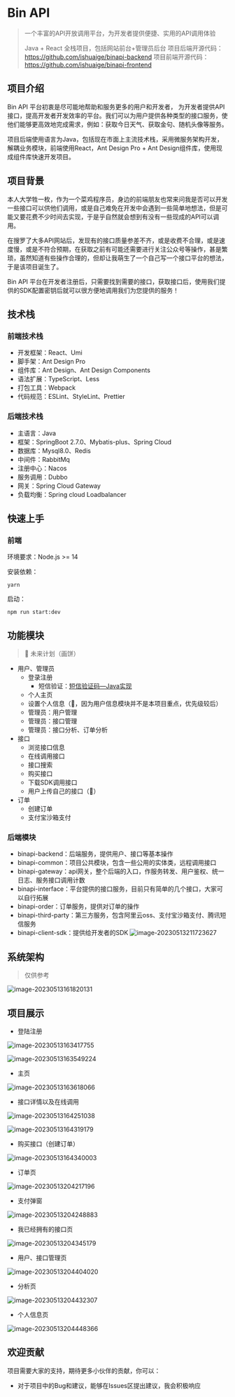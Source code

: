 # Bin API

> 一个丰富的API开放调用平台，为开发者提供便捷、实用的API调用体验
>
> Java + React 全栈项目，包括网站前台+管理员后台
> 项目后端开源代码：https://github.com/ishuaige/binapi-backend
> 项目前端开源代码：https://github.com/ishuaige/binapi-frontend


## 项目介绍

Bin API 平台初衷是尽可能地帮助和服务更多的用户和开发者， 为开发者提供API接口，提高开发者开发效率的平台。我们可以为用户提供各种类型的接口服务，使他们能够更高效地完成需求，例如：获取今日天气、获取金句、随机头像等服务。

项目后端使用语言为Java，包括现在市面上主流技术栈，采用微服务架构开发，解耦业务模块，前端使用React，Ant Design Pro + Ant Design组件库，使用现成组件库快速开发项目。

## 项目背景

本人大学牲一枚，作为一个菜鸡程序员，身边的前端朋友也常来问我是否可以开发一些接口可以供他们调用，或是自己难免在开发中会遇到一些简单地想法，但是可能又要花费不少时间去实现，于是乎自然就会想到有没有一些现成的API可以调用。

在搜罗了大多API网站后，发现有的接口质量参差不齐，或是收费不合理，或是速度慢，或是不符合预期，在获取之前有可能还需要进行关注公众号等操作，甚是繁琐，虽然知道有些操作合理的，但却让我萌生了一个自己写一个接口平台的想法，于是该项目诞生了。

Bin API 平台在开发者注册后，只需要找到需要的接口，获取接口后，使用我们提供的SDK配置密钥后就可以很方便地调用我们为您提供的服务！

## 技术栈

### 前端技术栈

- 开发框架：React、Umi
- 脚手架：Ant Design Pro
- 组件库：Ant Design、Ant Design Components
- 语法扩展：TypeScript、Less
- 打包工具：Webpack
- 代码规范：ESLint、StyleLint、Prettier

### 后端技术栈

* 主语言：Java
* 框架：SpringBoot 2.7.0、Mybatis-plus、Spring Cloud
* 数据库：Mysql8.0、Redis
* 中间件：RabbitMq
* 注册中心：Nacos
* 服务调用：Dubbo
* 网关：Spring Cloud  Gateway
* 负载均衡：Spring cloud Loadbalancer

## 快速上手

### 前端

环境要求：Node.js >= 14

安装依赖：

```
yarn
```

启动：

```
npm run start:dev
```

## 功能模块

> 🚀 未来计划（画饼）

* 用户、管理员
  * 登录注册
    * 短信验证：[短信验证码—Java实现](https://blog.csdn.net/idogbin/article/details/130444691)
  * 个人主页
  * 设置个人信息（🚀，因为用户信息模块并不是本项目重点，优先级较后）
  * 管理员：用户管理
  * 管理员：接口管理
  * 管理员：接口分析、订单分析
* 接口
  * 浏览接口信息
  * 在线调用接口
  * 接口搜索
  * 购买接口
  * 下载SDK调用接口
  * 用户上传自己的接口（🚀）
* 订单
  * 创建订单
  * 支付宝沙箱支付

### 后端模块

* binapi-backend：后端服务，提供用户、接口等基本操作
* binapi-common：项目公共模块，包含一些公用的实体类，远程调用接口
* binapi-gateway：api网关，整个后端的入口，作服务转发、用户鉴权、统一日志、服务接口调用计数
* binapi-interface：平台提供的接口服务，目前只有简单的几个接口，大家可以自行拓展
* binapi-order：订单服务，提供对订单的操作
* binapi-third-party：第三方服务，包含阿里云oss、支付宝沙箱支付、腾讯短信服务
* binapi-client-sdk：提供给开发者的SDK
  ![image-20230513211723627](https://niumapicgo.oss-cn-beijing.aliyuncs.com/images/image-20230513211723627.png)
## 系统架构

> 仅供参考

![image-20230513161820131](https://niumapicgo.oss-cn-beijing.aliyuncs.com/images/image-20230513161820131.png)

## 项目展示

* 登陆注册

![image-20230513163417755](https://niumapicgo.oss-cn-beijing.aliyuncs.com/images/image-20230513163417755.png)

![image-20230513163549224](https://niumapicgo.oss-cn-beijing.aliyuncs.com/images/image-20230513163549224.png)

* 主页

![image-20230513163618066](https://niumapicgo.oss-cn-beijing.aliyuncs.com/images/image-20230513163618066.png)

* 接口详情以及在线调用

![image-20230513164251038](https://niumapicgo.oss-cn-beijing.aliyuncs.com/images/image-20230513164251038.png)

![image-20230513164319179](https://niumapicgo.oss-cn-beijing.aliyuncs.com/images/image-20230513164319179.png)

* 购买接口（创建订单）

![image-20230513164340003](https://niumapicgo.oss-cn-beijing.aliyuncs.com/images/image-20230513164340003.png)

* 订单页

![image-20230513204217196](https://niumapicgo.oss-cn-beijing.aliyuncs.com/images/image-20230513204217196.png)

* 支付弹窗

![image-20230513204248883](https://niumapicgo.oss-cn-beijing.aliyuncs.com/images/image-20230513204248883.png)

* 我已经拥有的接口页

![image-20230513204345179](https://niumapicgo.oss-cn-beijing.aliyuncs.com/images/image-20230513204345179.png)

* 用户、接口管理页

![image-20230513204404020](https://niumapicgo.oss-cn-beijing.aliyuncs.com/images/image-20230513204404020.png)

* 分析页

![image-20230513204432307](https://niumapicgo.oss-cn-beijing.aliyuncs.com/images/image-20230513204432307.png)

* 个人信息页

![image-20230513204448366](https://niumapicgo.oss-cn-beijing.aliyuncs.com/images/image-20230513204448366.png)

## 欢迎贡献

项目需要大家的支持，期待更多小伙伴的贡献，你可以：

* 对于项目中的Bug和建议，能够在Issues区提出建议，我会积极响应
